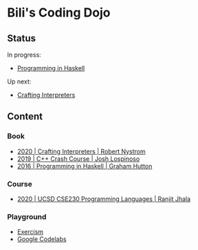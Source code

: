 # Bili's Coding Dojo

## Status

In progress:
- [Programming in Haskell](book/pih)

Up next:
- [Crafting Interpreters](book/craftinginterpreters)

## Content

### Book
- [2020 | Crafting Interpreters | Robert Nystrom](book/craftinginterpreters)
- [2019 | C++ Crash Course | Josh Lospinoso](book/ccc)
- [2016 | Programming in Haskell | Graham Hutton](book/pih)

### Course
- [2020 | UCSD CSE230 Programming Languages | Ranjit Jhala](course/2020-ucsd-cse230)

### Playground
- [Exercism](playground/exercism)
- [Google Codelabs](playground/googlecodelabs)

